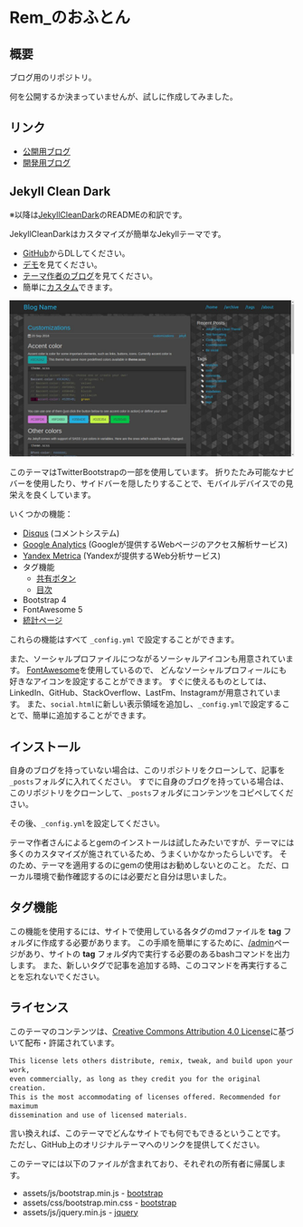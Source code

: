 # Rem_のおふとん

## 概要

ブログ用のリポジトリ。

何を公開するか決まっていませんが、試しに作成してみました。

## リンク

  - [公開用ブログ](https://silverag-corgi.github.io/)
  - [開発用ブログ](http://localhost:4000/silverag-corgi.github.io/)

## Jekyll Clean Dark

※以降は[JekyllCleanDark](https://github.com/streetturtle/jekyll-clean-dark)のREADMEの和訳です。

JekyllCleanDarkはカスタマイズが簡単なJekyllテーマです。

  - [GitHub](https://github.com/streetturtle/jekyll-clean-dark)からDLしてください。
  - [デモ](http://pavelmakhov.com/jekyll-clean-dark)を見てください。
  - [テーマ作者のブログ](http://pavelmakhov.com)を見てください。
  - 簡単に[カスタム](http://pavelmakhov.com/jekyll-clean-dark/2016/09/customizations)できます。

<!-- ![preview01](./assets/images/preview/preview01.jpg) -->
![preview02](./assets/images/preview/preview02.jpg)
<!-- ![preview03](./assets/images/preview/preview03.jpg) -->

このテーマはTwitterBootstrapの一部を使用しています。
折りたたみ可能なナビバーを使用したり、サイドバーを隠したりすることで、モバイルデバイスでの見栄えを良くしています。

いくつかの機能：

  - [Disqus](http://disqus.com) (コメントシステム)
  - [Google Analytics](http://www.google.com/analytics/) (Googleが提供するWebページのアクセス解析サービス)
  - [Yandex Metrica](http://metrica.yandex.com) (Yandexが提供するWeb分析サービス)
  - タグ機能
    - [共有ボタン](http://pavelmakhov.com/jekyll-clean-dark/2016/09/be-social)
    - [目次](http://pavelmakhov.com/jekyll-clean-dark/2018/08/table-of-content)
  - Bootstrap 4
  - FontAwesome 5
  - [統計ページ](http://pavelmakhov.com/jekyll-clean-dark/stats)

これらの機能はすべて `_config.yml` で設定することができます。

また、ソーシャルプロファイルにつながるソーシャルアイコンも用意されています。
[FontAwesome](http://fontawesome.io/)を使用しているので、
どんなソーシャルプロフィールにも好きなアイコンを設定することができます。
すぐに使えるものとしては、LinkedIn、GitHub、StackOverflow、LastFm、Instagramが用意されています。
また、`social.html`に新しい表示領域を追加し、`_config.yml`で設定することで、簡単に追加することができます。

## インストール

自身のブログを持っていない場合は、このリポジトリをクローンして、記事を`_posts`フォルダに入れてください。
すでに自身のブログを持っている場合は、このリポジトリをクローンして、`_posts`フォルダにコンテンツをコピペしてください。

その後、`_config.yml`を設定してください。

テーマ作者さんによるとgemのインストールは試したみたいですが、テーマには多くのカスタマイズが施されているため、うまくいかなかったらしいです。
そのため、テーマを適用するのにgemの使用はお勧めしないとのこと。
ただ、ローカル環境で動作確認するのには必要だと自分は思いました。

## タグ機能

この機能を使用するには、サイトで使用している各タグのmdファイルを **tag** フォルダに作成する必要があります。
この手順を簡単にするために、[/admin](http://pavelmakhov.com/jekyll-clean-dark/admin.html)ページがあり、サイトの **tag** フォルダ内で実行する必要のあるbashコマンドを出力します。
また、新しいタグで記事を追加する時、このコマンドを再実行することを忘れないでください。

## ライセンス

このテーマのコンテンツは、[Creative Commons Attribution 4.0 License](https://creativecommons.org/licenses/by/4.0/legalcode)に基づいて配布・許諾されています。

    This license lets others distribute, remix, tweak, and build upon your work,
    even commercially, as long as they credit you for the original creation.
    This is the most accommodating of licenses offered. Recommended for maximum
    dissemination and use of licensed materials.

言い換えれば、このテーマでどんなサイトでも何でもできるということです。
ただし、GitHub上のオリジナルテーマへのリンクを提供してください。

このテーマには以下のファイルが含まれており、それぞれの所有者に帰属します。

* assets/js/bootstrap.min.js - [bootstrap](http://getbootstrap.com)
* assets/css/bootstrap.min.css - [bootstrap](http://getbootstrap.com)
* assets/js/jquery.min.js - [jquery](https://jquery.com)

